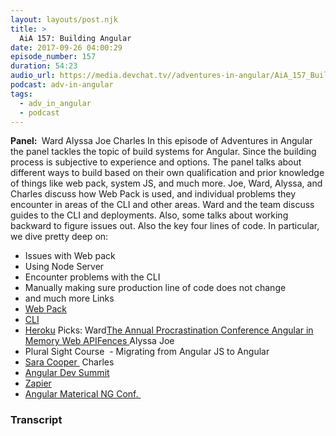 ```yaml
---
layout: layouts/post.njk
title: >
  AiA 157: Building Angular
date: 2017-09-26 04:00:29
episode_number: 157
duration: 54:23
audio_url: https://media.devchat.tv//adventures-in-angular/AiA_157_Building_Angular.mp3
podcast: adv-in-angular
tags:
  - adv_in_angular
  - podcast
---
```


**Panel:&nbsp;** Ward Alyssa Joe Charles In this episode of Adventures in Angular the panel tackles the topic of build systems for Angular. Since the building process is subjective to experience and options. The panel talks about different ways to build based on their own qualification and prior knowledge of things like web pack, system JS, and much more. Joe, Ward, Alyssa, and Charles discuss how Web Pack is used, and individual problems they encounter in areas of the CLI and other areas. Ward and the team discuss guides to the CLI and deployments. Also, some talks about working backward to figure issues out. Also the key four lines of code. In particular, we dive pretty deep on:

- Issues with Web pack
- Using Node Server
- Encounter problems with the CLI
- Manually making sure production line of code does not change
- and much more
  Links
- [Web Pack](https://webpack.js.org)
- [CLI](https://cli.angular.io)
- [Heroku](https://www.heroku.com)
  Picks: Ward[The Annual Procrastination Conference&nbsp;](https://procrastinationconference10.wordpress.com)[Angular in Memory Web API](https://github.com/angular/in-memory-web-api)[Fences&nbsp;](https://www.imdb.com/title/tt2671706/)Alyssa Joe
- Plural Sight Course&nbsp; - Migrating from Angular JS to Angular
- [Sara Cooper&nbsp;](https://thecooperreview.com)
  Charles
- [Angular Dev Summit](https://angulardevsummit.com)
- [Zapier](https://zapier.com)
- [Angular Materical NG Conf.&nbsp;](https://www.ng-conf.org/sessions/angular-material-2-workshop/)

### Transcript
